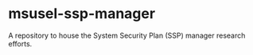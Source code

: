 # msusel-ssp-manager
A repository to house the System Security Plan (SSP) manager research efforts.
